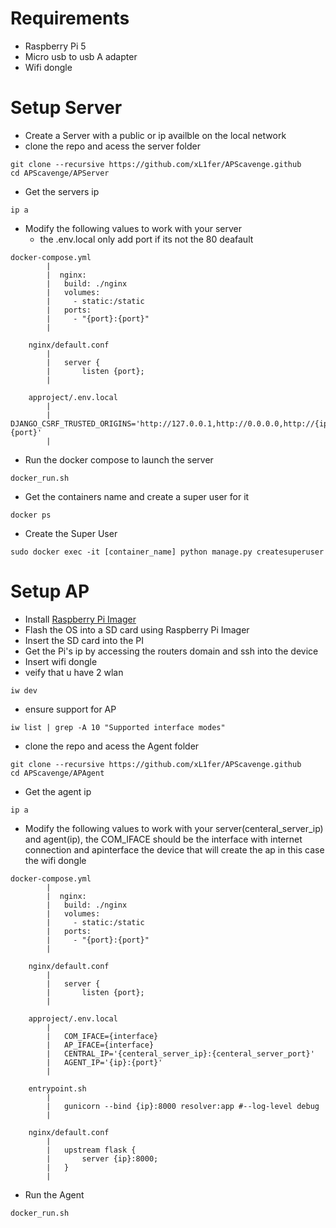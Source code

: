 # Requirements

- Raspberry Pi 5
- Micro usb to usb A adapter
- Wifi dongle

# Setup Server

- Create a Server with a public or ip availble on the local network
- clone the repo and acess the server folder
```
git clone --recursive https://github.com/xL1fer/APScavenge.github
cd APScavenge/APServer
```
- Get the servers ip
```
ip a
```
- Modify the following values to work with your server
    - the .env.local only add port if its not the 80 deafault
```
docker-compose.yml
		|
		|  nginx:
		|	build: ./nginx
		|	volumes:
		|	  - static:/static
		|	ports:
		|	  - "{port}:{port}"
		|
	
	nginx/default.conf
		|
		|	server {
		|		listen {port};
		|
	
	approject/.env.local
		|
		|	DJANGO_CSRF_TRUSTED_ORIGINS='http://127.0.0.1,http://0.0.0.0,http://{ip}:{port}'
		|
```
- Run the docker compose to launch the server
```
docker_run.sh
```
- Get the containers name and create a super user for it
```
docker ps
```
- Create the Super User
```
sudo docker exec -it [container_name] python manage.py createsuperuser
```
# Setup AP 

- Install [Raspberry Pi Imager](https://www.raspberrypi.com/software/)
- Flash the OS into a SD card using Raspberry Pi Imager
- Insert the SD card into the PI
- Get the Pi's ip by accessing the routers domain and ssh into the device 
- Insert wifi dongle
- veify that u have 2 wlan
``` 
iw dev
``` 
- ensure support for AP
``` 
iw list | grep -A 10 "Supported interface modes"
``` 
- clone the repo and acess the Agent folder
```
git clone --recursive https://github.com/xL1fer/APScavenge.github
cd APScavenge/APAgent
```
- Get the agent ip
```
ip a
```
- Modify the following values to work with your server(centeral_server_ip) and agent(ip), the COM_IFACE should be the interface with internet connection and apinterface the device that will create the ap in this case the wifi dongle 
```
docker-compose.yml
		|
		|  nginx:
		|	build: ./nginx
		|	volumes:
		|	  - static:/static
		|	ports:
		|	  - "{port}:{port}"
		|
	
	nginx/default.conf
		|
		|	server {
		|		listen {port};
		|
	
	approject/.env.local
		|   
        |   COM_IFACE={interface}
        |   AP_IFACE={interface}
        |   CENTRAL_IP='{centeral_server_ip}:{centeral_server_port}'
		|	AGENT_IP='{ip}:{port}'
		|
	
    entrypoint.sh
        |
        |	gunicorn --bind {ip}:8000 resolver:app #--log-level debug
        |
    
    nginx/default.conf
        |
        |	upstream flask {
        |		server {ip}:8000;
        |	}
        |
```
- Run the Agent
```
docker_run.sh
```
